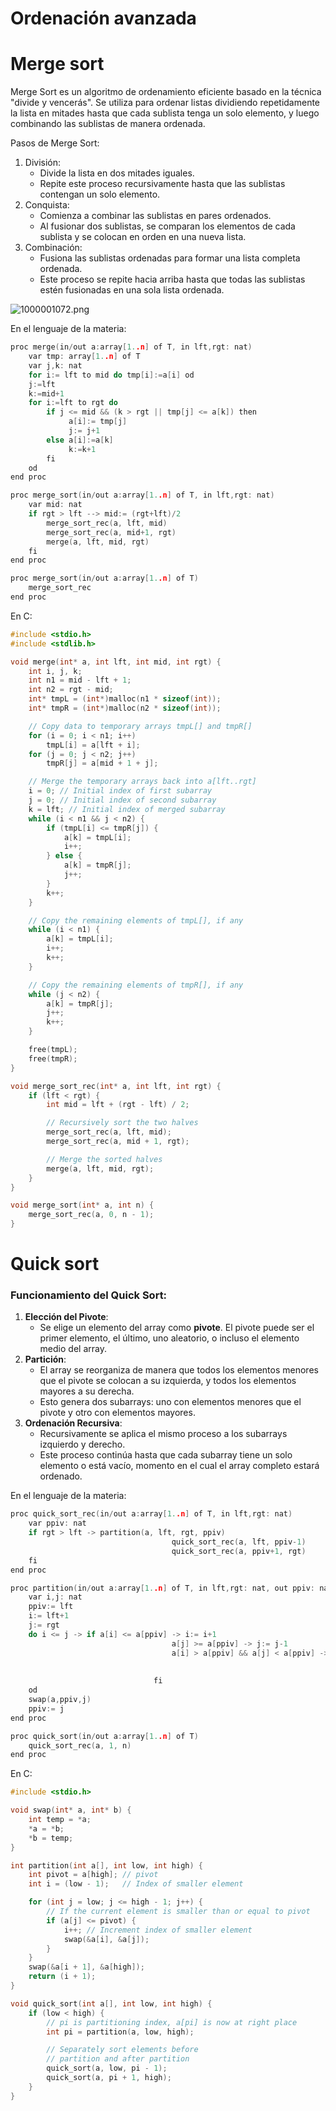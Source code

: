 # Ordenación avanzada

# Merge sort

Merge Sort es un algoritmo de ordenamiento eficiente basado en la técnica "divide y vencerás". Se utiliza para ordenar listas dividiendo repetidamente la lista en mitades hasta que cada sublista tenga un solo elemento, y luego combinando las sublistas de manera ordenada.

Pasos de Merge Sort:

1. División:
    - Divide la lista en dos mitades iguales.
    - Repite este proceso recursivamente hasta que las sublistas contengan un solo elemento.
2. Conquista:
    - Comienza a combinar las sublistas en pares ordenados.
    - Al fusionar dos sublistas, se comparan los elementos de cada sublista y se colocan en orden en una nueva lista.
3. Combinación:
    - Fusiona las sublistas ordenadas para formar una lista completa ordenada.
    - Este proceso se repite hacia arriba hasta que todas las sublistas estén fusionadas en una sola lista ordenada.

![1000001072.png](Ordenacio%CC%81n%20avanzada%20eb708038761b4de5adff7bf580ccadec/1000001072.png)

En el lenguaje de la materia:

```c
proc merge(in/out a:array[1..n] of T, in lft,rgt: nat)
	var tmp: array[1..n] of T
	var j,k: nat
	for i:= lft to mid do tmp[i]:=a[i] od
	j:=lft
	k:=mid+1
	for i:=lft to rgt do
		if j <= mid && (k > rgt || tmp[j] <= a[k]) then
		     a[i]:= tmp[j]
		     j:= j+1
		else a[i]:=a[k]
   		     k:=k+1
		fi
	od
end proc

proc merge_sort(in/out a:array[1..n] of T, in lft,rgt: nat)
	var mid: nat
	if rgt > lft --> mid:= (rgt+lft)/2
		merge_sort_rec(a, lft, mid)
		merge_sort_rec(a, mid+1, rgt)
		merge(a, lft, mid, rgt)
	fi
end proc

proc merge_sort(in/out a:array[1..n] of T)
	merge_sort_rec
end proc
```

En C:

```c
#include <stdio.h>
#include <stdlib.h>

void merge(int* a, int lft, int mid, int rgt) {
    int i, j, k;
    int n1 = mid - lft + 1;
    int n2 = rgt - mid;
    int* tmpL = (int*)malloc(n1 * sizeof(int));
    int* tmpR = (int*)malloc(n2 * sizeof(int));

    // Copy data to temporary arrays tmpL[] and tmpR[]
    for (i = 0; i < n1; i++)
        tmpL[i] = a[lft + i];
    for (j = 0; j < n2; j++)
        tmpR[j] = a[mid + 1 + j];

    // Merge the temporary arrays back into a[lft..rgt]
    i = 0; // Initial index of first subarray
    j = 0; // Initial index of second subarray
    k = lft; // Initial index of merged subarray
    while (i < n1 && j < n2) {
        if (tmpL[i] <= tmpR[j]) {
            a[k] = tmpL[i];
            i++;
        } else {
            a[k] = tmpR[j];
            j++;
        }
        k++;
    }

    // Copy the remaining elements of tmpL[], if any
    while (i < n1) {
        a[k] = tmpL[i];
        i++;
        k++;
    }

    // Copy the remaining elements of tmpR[], if any
    while (j < n2) {
        a[k] = tmpR[j];
        j++;
        k++;
    }

    free(tmpL);
    free(tmpR);
}

void merge_sort_rec(int* a, int lft, int rgt) {
    if (lft < rgt) {
        int mid = lft + (rgt - lft) / 2;

        // Recursively sort the two halves
        merge_sort_rec(a, lft, mid);
        merge_sort_rec(a, mid + 1, rgt);

        // Merge the sorted halves
        merge(a, lft, mid, rgt);
    }
}

void merge_sort(int* a, int n) {
    merge_sort_rec(a, 0, n - 1);
}
```

# Quick sort

### Funcionamiento del Quick Sort:

1. **Elección del Pivote**:
    - Se elige un elemento del array como **pivote**. El pivote puede ser el primer elemento, el último, uno aleatorio, o incluso el elemento medio del array.
2. **Partición**:
    - El array se reorganiza de manera que todos los elementos menores que el pivote se colocan a su izquierda, y todos los elementos mayores a su derecha.
    - Esto genera dos subarrays: uno con elementos menores que el pivote y otro con elementos mayores.
3. **Ordenación Recursiva**:
    - Recursivamente se aplica el mismo proceso a los subarrays izquierdo y derecho.
    - Este proceso continúa hasta que cada subarray tiene un solo elemento o está vacío, momento en el cual el array completo estará ordenado.

En el lenguaje de la materia:

```c
proc quick_sort_rec(in/out a:array[1..n] of T, in lft,rgt: nat)
	var ppiv: nat
	if rgt > lft -> partition(a, lft, rgt, ppiv)
									quick_sort_rec(a, lft, ppiv-1)
									quick_sort_rec(a, ppiv+1, rgt)
	fi
end proc

proc partition(in/out a:array[1..n] of T, in lft,rgt: nat, out ppiv: nat)
	var i,j: nat
	ppiv:= lft
	i:= lft+1
	j:= rgt
	do i <= j -> if a[i] <= a[ppiv] -> i:= i+1
									a[j] >= a[ppiv] -> j:= j-1
									a[i] > a[ppiv] && a[j] < a[ppiv] -> swap(a,i,j)
																											i:= i+1
																											j:= j+1
								fi
	od
	swap(a,ppiv,j)
	ppiv:= j
end proc

proc quick_sort(in/out a:array[1..n] of T)
	quick_sort_rec(a, 1, n)
end proc
```

En C:

```c
#include <stdio.h>

void swap(int* a, int* b) {
    int temp = *a;
    *a = *b;
    *b = temp;
}

int partition(int a[], int low, int high) {
    int pivot = a[high]; // pivot
    int i = (low - 1);   // Index of smaller element

    for (int j = low; j <= high - 1; j++) {
        // If the current element is smaller than or equal to pivot
        if (a[j] <= pivot) {
            i++; // Increment index of smaller element
            swap(&a[i], &a[j]);
        }
    }
    swap(&a[i + 1], &a[high]);
    return (i + 1);
}

void quick_sort(int a[], int low, int high) {
    if (low < high) {
        // pi is partitioning index, a[pi] is now at right place
        int pi = partition(a, low, high);

        // Separately sort elements before
        // partition and after partition
        quick_sort(a, low, pi - 1);
        quick_sort(a, pi + 1, high);
    }
}
```
